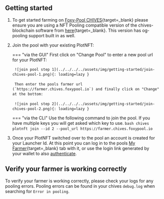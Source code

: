 ## Getting started

1. To get started farming on [Foxy-Pool CHIVES](https://chives.foxypool.io){target=_blank} please ensure you are using a NFT Pooling compatible version of the chives-blockchain software from [here](https://github.com/zcomputerwiz/chivesv2-blockchain/releases/latest){target=_blank}. This version has og-pooling support built in as well.
2. Join the pool with your existing PlotNFT:

    === "via the GUI"
        First click on "Change Pool" to enter a new pool url for your PlotNFT:

        ![join pool step 1](../../../../assets/img/getting-started/join-chives-pool-1.png){: loading=lazy }

        Then enter the pools farmer url (`https://farmer.chives.foxypool.io`) and finally click on "Change" at the bottom:

        ![join pool step 2](../../../../assets/img/getting-started/join-chives-pool-2.png){: loading=lazy }

    === "via the CLI"
        Use the following command to join the pool. If you have multiple keys you will get asked which key to use.
        ```bash
        chives plotnft join --id 2 --pool_url https://farmer.chives.foxypool.io
        ```

3. Once your PlotNFT switched over to the pool an account is created for your Launcher Id. At this point you can log in to the pools [My Farmer](https://chives.foxypool.io/my-farmer){target=_blank} tab with it, or use the login link generated by your wallet to also [authenticate](authenticate.md).

## Verify your farmer is working correctly

To verify your farmer is working correctly, please check your logs for any pooling errors.
Pooling errors can be found in your chives `debug.log` when searching for `Error in pooling`.
